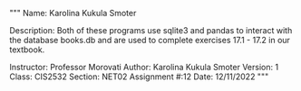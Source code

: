 """
Name: Karolina Kukula Smoter

Description: Both of these programs use sqlite3 and pandas to interact with the
database books.db and are used to complete exercises 17.1 - 17.2 in our textbook.

Instructor: Professor Morovati
Author: Karolina Kukula Smoter
Version: 1
Class: CIS2532
Section: NET02
Assignment #:12
Date: 12/11/2022
"""
